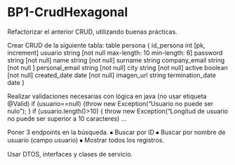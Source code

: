 # BP1-CrudHexagonal

Refactorizar el anterior CRUD, utilizando buenas prácticas. 

Crear CRUD de la siguiente tabla: table persona { id_persona int [pk, increment] usuario string [not null max-length: 10 min-length: 6] password string [not null] name string [not null] surname string company_email string [not null ] personal_email string [not null] city string [not null] active boolean [not null] created_date date [not null] imagen_url string termination_date date }

Realizar validaciones necesarias con lógica en java (no usar etiqueta @Valid) if (usuario==null) {throw new Exception(“Usuario no puede ser nulo”); } if (usuario.length()>10) { throw new Exception(“Longitud de usuario no puede ser superior a 10 caracteres) ...

Poner 3 endpoints en la búsqueda. ⦁ Buscar por ID ⦁ Buscar por nombre de usuario (campo usuario) ⦁ Mostrar todos los registros.

Usar DTOS, interfaces y clases de servicio.
